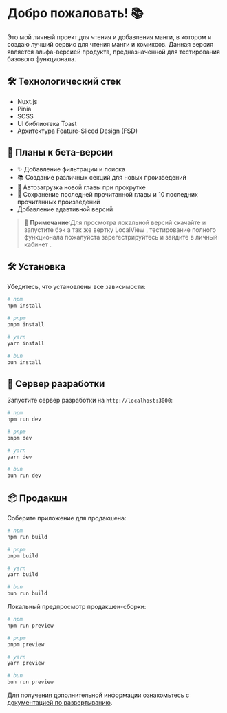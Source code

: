 # Добро пожаловать! 📚

Это мой личный проект для чтения и добавления манги, в котором я создаю лучший сервис для чтения манги и комиксов. Данная версия является альфа-версией продукта, предназначенной для тестирования базового функционала.

## 🛠 Технологический стек
- Nuxt.js
- Pinia
- SCSS
- UI библиотека Toast
- Архитектура Feature-Sliced Design (FSD)

## 🚀 Планы к бета-версии
- ✨ Добавление фильтрации и поиска
- 📚 Создание различных секций для новых произведений
- 🔄 Автозагрузка новой главы при прокрутке
- 💾 Сохранение последней прочитанной главы и 10 последних прочитанных произведений
- Добавление адавтивной версий


> 📝 **Примечание**:Для просмотра локальной версий скачайте и запустите бэк а так же вертку LocalView , тестирование полного функционала пожалуйста зарегестрируйтесь и зайдите в личный кабинет . 

## 🛠 Установка

Убедитесь, что установлены все зависимости:

```bash
# npm
npm install

# pnpm
pnpm install

# yarn
yarn install

# bun
bun install
```

## 🚀 Сервер разработки

Запустите сервер разработки на `http://localhost:3000`:

```bash
# npm
npm run dev

# pnpm
pnpm dev

# yarn
yarn dev

# bun
bun run dev
```

## 📦 Продакшн

Соберите приложение для продакшена:

```bash
# npm
npm run build

# pnpm
pnpm build

# yarn
yarn build

# bun
bun run build
```

Локальный предпросмотр продакшен-сборки:

```bash
# npm
npm run preview

# pnpm
pnpm preview

# yarn
yarn preview

# bun
bun run preview
```

Для получения дополнительной информации ознакомьтесь с [документацией по развертыванию](https://nuxt.com/docs/getting-started/deployment).
